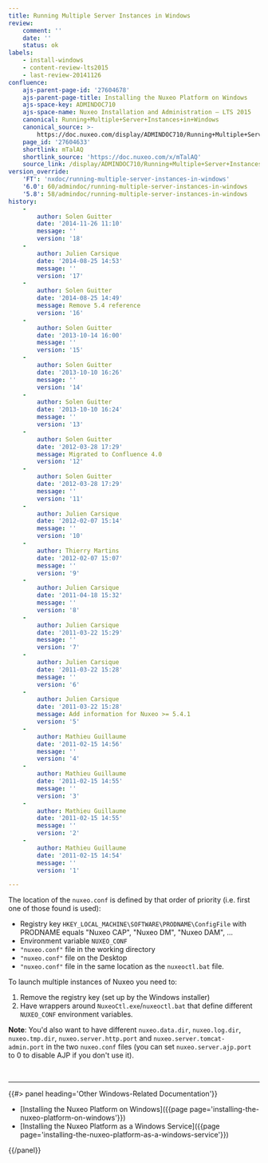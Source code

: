 ```yaml
---
title: Running Multiple Server Instances in Windows
review:
    comment: ''
    date: ''
    status: ok
labels:
    - install-windows
    - content-review-lts2015
    - last-review-20141126
confluence:
    ajs-parent-page-id: '27604678'
    ajs-parent-page-title: Installing the Nuxeo Platform on Windows
    ajs-space-key: ADMINDOC710
    ajs-space-name: Nuxeo Installation and Administration — LTS 2015
    canonical: Running+Multiple+Server+Instances+in+Windows
    canonical_source: >-
        https://doc.nuxeo.com/display/ADMINDOC710/Running+Multiple+Server+Instances+in+Windows
    page_id: '27604633'
    shortlink: mTalAQ
    shortlink_source: 'https://doc.nuxeo.com/x/mTalAQ'
    source_link: /display/ADMINDOC710/Running+Multiple+Server+Instances+in+Windows
version_override:
    'FT': 'nxdoc/running-multiple-server-instances-in-windows'
    '6.0': 60/admindoc/running-multiple-server-instances-in-windows
    '5.8': 58/admindoc/running-multiple-server-instances-in-windows
history:
    -
        author: Solen Guitter
        date: '2014-11-26 11:10'
        message: ''
        version: '18'
    -
        author: Julien Carsique
        date: '2014-08-25 14:53'
        message: ''
        version: '17'
    -
        author: Solen Guitter
        date: '2014-08-25 14:49'
        message: Remove 5.4 reference
        version: '16'
    -
        author: Solen Guitter
        date: '2013-10-14 16:00'
        message: ''
        version: '15'
    -
        author: Solen Guitter
        date: '2013-10-10 16:26'
        message: ''
        version: '14'
    -
        author: Solen Guitter
        date: '2013-10-10 16:24'
        message: ''
        version: '13'
    -
        author: Solen Guitter
        date: '2012-03-28 17:29'
        message: Migrated to Confluence 4.0
        version: '12'
    -
        author: Solen Guitter
        date: '2012-03-28 17:29'
        message: ''
        version: '11'
    -
        author: Julien Carsique
        date: '2012-02-07 15:14'
        message: ''
        version: '10'
    -
        author: Thierry Martins
        date: '2012-02-07 15:07'
        message: ''
        version: '9'
    -
        author: Julien Carsique
        date: '2011-04-18 15:32'
        message: ''
        version: '8'
    -
        author: Julien Carsique
        date: '2011-03-22 15:29'
        message: ''
        version: '7'
    -
        author: Julien Carsique
        date: '2011-03-22 15:28'
        message: ''
        version: '6'
    -
        author: Julien Carsique
        date: '2011-03-22 15:28'
        message: Add information for Nuxeo >= 5.4.1
        version: '5'
    -
        author: Mathieu Guillaume
        date: '2011-02-15 14:56'
        message: ''
        version: '4'
    -
        author: Mathieu Guillaume
        date: '2011-02-15 14:55'
        message: ''
        version: '3'
    -
        author: Mathieu Guillaume
        date: '2011-02-15 14:55'
        message: ''
        version: '2'
    -
        author: Mathieu Guillaume
        date: '2011-02-15 14:54'
        message: ''
        version: '1'

---
```

The location of the `nuxeo.conf` is defined by that order of priority (i.e. first one of those found is used):

*   Registry key `HKEY_LOCAL_MACHINE\SOFTWARE\PRODNAME\ConfigFile` with PRODNAME equals "Nuxeo CAP", "Nuxeo DM", "Nuxeo DAM", ...
*   Environment variable `NUXEO_CONF`
*   `"nuxeo.conf"` file in the working directory
*   `"nuxeo.conf"` file on the Desktop
*   `"nuxeo.conf"` file in the same location as the&nbsp;`nuxeoctl.bat` file.

To launch multiple instances of Nuxeo you need to:

1.  Remove the registry key (set up by the Windows installer)
2.  Have wrappers around `NuxeoCtl.exe`/`nuxeoctl.bat` that define different `NUXEO_CONF` environment variables.

**Note**: You'd also want to have different `nuxeo.data.dir`, `nuxeo.log.dir`, `nuxeo.tmp.dir`, `nuxeo.server.http.port` and `nuxeo.server.tomcat-admin.port` in the two `nuxeo.conf` files (you can set `nuxeo.server.ajp.port` to 0 to disable AJP if you don't use it).

&nbsp;

* * *

<div class="row" data-equalizer data-equalize-on="medium"><div class="column medium-6">{{#> panel heading='Other Windows-Related Documentation'}}

*   [Installing the Nuxeo Platform on Windows]({{page page='installing-the-nuxeo-platform-on-windows'}})
*   [Installing the Nuxeo Platform as a Windows Service]({{page page='installing-the-nuxeo-platform-as-a-windows-service'}})

{{/panel}}</div><div class="column medium-6">

&nbsp;

</div></div>
